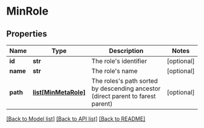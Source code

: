 # MinRole

## Properties
Name | Type | Description | Notes
------------ | ------------- | ------------- | -------------
**id** | **str** | The role&#x27;s identifier | [optional] 
**name** | **str** | The role&#x27;s name | [optional] 
**path** | [**list[MinMetaRole]**](MinMetaRole.md) | The roles&#x27;s path sorted by descending ancestor (direct parent to farest parent) | [optional] 

[[Back to Model list]](../README.md#documentation-for-models) [[Back to API list]](../README.md#documentation-for-api-endpoints) [[Back to README]](../README.md)


